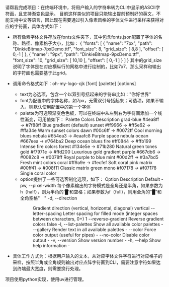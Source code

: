 请帮我完成项目：在终端环境中，将用户输入的字符串转为CLI中显示的ASCII字符画，且支持渐变色显示。
目前这样类似的项目只能输出提前预制好的英文，不能支持中文等语言，因此现在需要通过引入像素风格的字体文件进行采样来获得对应的字符画，具体方式如下：
- 所有像素字体文件存放在fonts文件夹下，其中包含fonts.json配置了字体的名称、路径、像素格子大小，比如：
{
    "fonts": 
    [
        {
            "name": "7px",
            "path": "DinkieBitmap-7pxDemo.ttf",
            "font_size": 8,
            "grid_size": [
                8,8
            ],
            "offset": [
                0,-1
            ]
        },
        {
            "name": "9px",
            "path": "DinkieBitmap-9pxDemo.ttf",
            "font_size": 10,
            "grid_size": [
                10,10
            ],
            "offset": [
                0,-1
            ]
        }
    ]
}
其中的grid_size说明了字体是在对应横纵行的网格中进行绘制的，比如7x7，那么采样和输出的字符画也需要基于此grid。
- 调用命令格式如下：oh-my-logo-cjk <text> [font] [palette] [options]
    - text为必选项，包含一个以双引号括起来的字符串比如："你好世界"
    - font为配置中的字体名称，如7px，无需双引号括起来；可选项，如果不输入，则默认使用配置中的第一个字体
    - palette为可选项渐变色色板，可以在终端中从左到右为字符画添加一个线性渐变，可用值如下：
    Palette 	Colors 	Description
    grad-blue 	#4ea8ff → #7f88ff 	Blue gradient (default)
    sunset 	#ff9966 → #ff5e62 → #ffa34e 	Warm sunset colors
    dawn 	#00c6ff → #0072ff 	Cool morning blues
    nebula 	#654ea3 → #eaafc8 	Purple space nebula
    ocean 	#667eea → #764ba2 	Deep ocean blues
    fire 	#ff0844 → #ffb199 	Intense fire colors
    forest 	#134e5e → #71b280 	Natural green tones
    gold 	#f7971e → #ffd200 	Luxurious gold gradient
    purple 	#667db6 → #0082c8 → #0078ff 	Royal purple to blue
    mint 	#00d2ff → #3a7bd5 	Fresh mint colors
    coral 	#ff9a9e → #fecfef 	Soft coral pink
    matrix 	#00ff41 → #008f11 	Classic matrix green
    mono 	#f07178 → #f07178 	Single coral color
    - option提供了一些可选客制化选项，如下：
    Option 	Description 	Default
    -pw, --pixel-width <pw>   每个像素输出的字符模式是全角还是半角，如果参数为h（half），则为半角的'█'和空格；如果参数为f（full），则用全角的"█"和全角空格"　"
    -d, --direction <dir> 	Gradient direction (vertical, horizontal, diagonal) 	vertical
    --letter-spacing <n> 	Letter spacing for filled mode (integer spaces between characters, 0+) 	1
    --reverse-gradient 	Reverse gradient colors 	false
    -l, --list-palettes 	Show all available color palettes 	-
    --gallery 	Render text in all available palettes 	-
    --color 	Force color output (useful for pipes) 	-
    --no-color 	Disable color output 	-
    -v, --version 	Show version number 	-
    -h, --help 	Show help information 	-

- 具体工作方式为：根据用户输入的文本，从对应字体文件字符进行对应格子的采样，按照半角或全角规则输出对应点阵字符画到CLI，需要注意字符如果达到终端最大宽度，则需要换行处理。

项目使用python实现，使用uv进行管理。